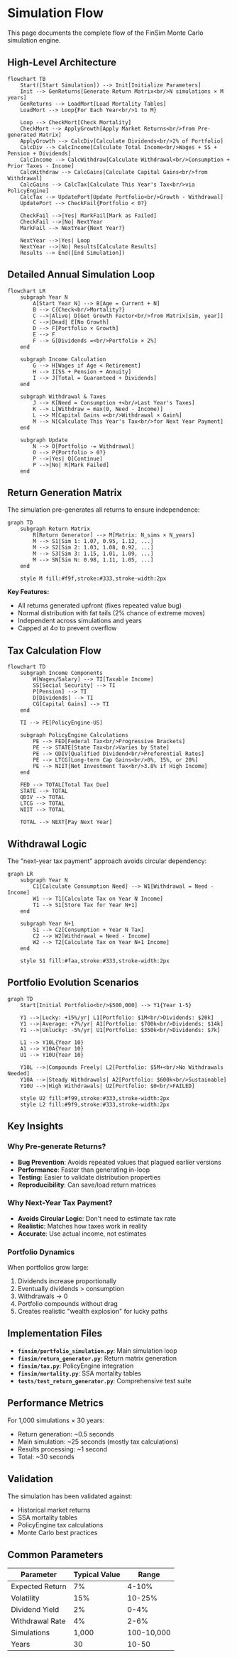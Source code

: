 # Simulation Flow

This page documents the complete flow of the FinSim Monte Carlo simulation engine.

## High-Level Architecture

```{mermaid}
flowchart TB
    Start([Start Simulation]) --> Init[Initialize Parameters]
    Init --> GenReturns[Generate Return Matrix<br/>N simulations × M years]
    GenReturns --> LoadMort[Load Mortality Tables]
    LoadMort --> Loop{For Each Year<br/>1 to M}
    
    Loop --> CheckMort[Check Mortality]
    CheckMort --> ApplyGrowth[Apply Market Returns<br/>from Pre-generated Matrix]
    ApplyGrowth --> CalcDiv[Calculate Dividends<br/>2% of Portfolio]
    CalcDiv --> CalcIncome[Calculate Total Income<br/>Wages + SS + Pension + Dividends]
    CalcIncome --> CalcWithdraw[Calculate Withdrawal<br/>Consumption + Prior Taxes - Income]
    CalcWithdraw --> CalcGains[Calculate Capital Gains<br/>from Withdrawal]
    CalcGains --> CalcTax[Calculate This Year's Tax<br/>via PolicyEngine]
    CalcTax --> UpdatePort[Update Portfolio<br/>Growth - Withdrawal]
    UpdatePort --> CheckFail{Portfolio < 0?}
    
    CheckFail -->|Yes| MarkFail[Mark as Failed]
    CheckFail -->|No| NextYear
    MarkFail --> NextYear{Next Year?}
    
    NextYear -->|Yes| Loop
    NextYear -->|No| Results[Calculate Results]
    Results --> End([End Simulation])
```

## Detailed Annual Simulation Loop

```{mermaid}
flowchart LR
    subgraph Year N
        A[Start Year N] --> B[Age = Current + N]
        B --> C{Check<br/>Mortality?}
        C -->|Alive| D[Get Growth Factor<br/>from Matrix[sim, year]]
        C -->|Dead| E[No Growth]
        D --> F[Portfolio × Growth]
        E --> F
        F --> G[Dividends =<br/>Portfolio × 2%]
    end
    
    subgraph Income Calculation
        G --> H[Wages if Age < Retirement]
        H --> I[SS + Pension + Annuity]
        I --> J[Total = Guaranteed + Dividends]
    end
    
    subgraph Withdrawal & Taxes
        J --> K[Need = Consumption +<br/>Last Year's Taxes]
        K --> L[Withdraw = max(0, Need - Income)]
        L --> M[Capital Gains =<br/>Withdrawal × Gain%]
        M --> N[Calculate This Year's Tax<br/>for Next Year Payment]
    end
    
    subgraph Update
        N --> O[Portfolio -= Withdrawal]
        O --> P{Portfolio > 0?}
        P -->|Yes| Q[Continue]
        P -->|No| R[Mark Failed]
    end
```

## Return Generation Matrix

The simulation pre-generates all returns to ensure independence:

```{mermaid}
graph TD
    subgraph Return Matrix
        R[Return Generator] --> M[Matrix: N_sims × N_years]
        M --> S1[Sim 1: 1.07, 0.95, 1.12, ...]
        M --> S2[Sim 2: 1.03, 1.08, 0.92, ...]
        M --> S3[Sim 3: 1.15, 1.01, 1.09, ...]
        M --> SN[Sim N: 0.98, 1.11, 1.05, ...]
    end
    
    style M fill:#f9f,stroke:#333,stroke-width:2px
```

**Key Features:**
- All returns generated upfront (fixes repeated value bug)
- Normal distribution with fat tails (2% chance of extreme moves)
- Independent across simulations and years
- Capped at 4σ to prevent overflow

## Tax Calculation Flow

```{mermaid}
flowchart TD
    subgraph Income Components
        W[Wages/Salary] --> TI[Taxable Income]
        SS[Social Security] --> TI
        P[Pension] --> TI
        D[Dividends] --> TI
        CG[Capital Gains] --> TI
    end
    
    TI --> PE[PolicyEngine-US]
    
    subgraph PolicyEngine Calculations
        PE --> FED[Federal Tax<br/>Progressive Brackets]
        PE --> STATE[State Tax<br/>Varies by State]
        PE --> QDIV[Qualified Dividend<br/>Preferential Rates]
        PE --> LTCG[Long-term Cap Gains<br/>0%, 15%, or 20%]
        PE --> NIIT[Net Investment Tax<br/>3.8% if High Income]
    end
    
    FED --> TOTAL[Total Tax Due]
    STATE --> TOTAL
    QDIV --> TOTAL
    LTCG --> TOTAL
    NIIT --> TOTAL
    
    TOTAL --> NEXT[Pay Next Year]
```

## Withdrawal Logic

The "next-year tax payment" approach avoids circular dependency:

```{mermaid}
graph LR
    subgraph Year N
        C1[Calculate Consumption Need] --> W1[Withdrawal = Need - Income]
        W1 --> T1[Calculate Tax on Year N Income]
        T1 --> S1[Store Tax for Year N+1]
    end
    
    subgraph Year N+1
        S1 --> C2[Consumption + Year N Tax]
        C2 --> W2[Withdrawal = Need - Income]
        W2 --> T2[Calculate Tax on Year N+1 Income]
    end
    
    style S1 fill:#faa,stroke:#333,stroke-width:2px
```

## Portfolio Evolution Scenarios

```{mermaid}
graph TD
    Start[Initial Portfolio<br/>$500,000] --> Y1{Year 1-5}
    
    Y1 -->|Lucky: +15%/yr| L1[Portfolio: $1M<br/>Dividends: $20k]
    Y1 -->|Average: +7%/yr| A1[Portfolio: $700k<br/>Dividends: $14k]
    Y1 -->|Unlucky: -5%/yr| U1[Portfolio: $350k<br/>Dividends: $7k]
    
    L1 --> Y10L{Year 10}
    A1 --> Y10A{Year 10}
    U1 --> Y10U{Year 10}
    
    Y10L -->|Compounds Freely| L2[Portfolio: $5M+<br/>No Withdrawals Needed]
    Y10A -->|Steady Withdrawals| A2[Portfolio: $600k<br/>Sustainable]
    Y10U -->|High Withdrawals| U2[Portfolio: $0<br/>FAILED]
    
    style U2 fill:#f99,stroke:#333,stroke-width:2px
    style L2 fill:#9f9,stroke:#333,stroke-width:2px
```

## Key Insights

### Why Pre-generate Returns?
- **Bug Prevention**: Avoids repeated values that plagued earlier versions
- **Performance**: Faster than generating in-loop
- **Testing**: Easier to validate distribution properties
- **Reproducibility**: Can save/load return matrices

### Why Next-Year Tax Payment?
- **Avoids Circular Logic**: Don't need to estimate tax rate
- **Realistic**: Matches how taxes work in reality
- **Accurate**: Use actual income, not estimates

### Portfolio Dynamics
When portfolios grow large:
1. Dividends increase proportionally
2. Eventually dividends > consumption
3. Withdrawals → 0
4. Portfolio compounds without drag
5. Creates realistic "wealth explosion" for lucky paths

## Implementation Files

- **`finsim/portfolio_simulation.py`**: Main simulation loop
- **`finsim/return_generator.py`**: Return matrix generation
- **`finsim/tax.py`**: PolicyEngine integration
- **`finsim/mortality.py`**: SSA mortality tables
- **`tests/test_return_generator.py`**: Comprehensive test suite

## Performance Metrics

For 1,000 simulations × 30 years:
- Return generation: ~0.5 seconds
- Main simulation: ~25 seconds (mostly tax calculations)
- Results processing: ~1 second
- Total: ~30 seconds

## Validation

The simulation has been validated against:
- Historical market returns
- SSA mortality tables
- PolicyEngine tax calculations
- Monte Carlo best practices

## Common Parameters

| Parameter | Typical Value | Range |
|-----------|--------------|-------|
| Expected Return | 7% | 4-10% |
| Volatility | 15% | 10-25% |
| Dividend Yield | 2% | 0-4% |
| Withdrawal Rate | 4% | 2-6% |
| Simulations | 1,000 | 100-10,000 |
| Years | 30 | 10-50 |